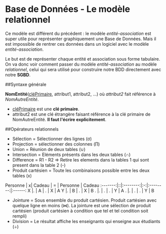 # Base de Données - Le modèle relationnel

Ce modèle est différent du précédent : le modèle *entité-association* est super utile pour représenter graphiquement une Base de Données. Mais il est impossible de rentrer ces données dans un logiciel avec le modèle *entité-association*.

Le but est de représenter chaque entité et association sous forme tabulaire. On va donc voir comment passer du modèle *entité-association* au modèle *relationnel*, celui qui sera utilisé pour construire notre BDD directement avec notre **SGBD**.

##Syntaxe générale
	
**NomEntité**(<u>cléPrimaire</u>, attribut1, attribut2, …) où *attribut2* fait référence à *NomAutreEntité*.

- <u>cléPrimaire</u> est une **clé primaire**.
- attribut2 est une clé étrangère faisant référence à la clé primaire de NomAutreEntité. **Il faut l'écrire explicitement**.

##Opérateurs relationnels
	
- Sélection = Sélectionner des lignes (σ)
- Projection = sélectionner des colonnes (∏)
- Union = Réunion de deux tables (∪)
- Intersection = Eléments présents dans les deux tables (∩)
- Difference = R1 - R2 => Retire les elements dans la tables 1 qui sont present dans la table 2 (-)
- Produit cartésien = Toute les combinaisons possible entre les deux tables (x)


 Personne | x|   Cadeau | = | Personne | Cadeau
 :-------:|::|:--------:|:-:|:--------:|:------:
    X     |. |    A     | . |    X     |   A
    Y     |. |    B     | . |    X     |   B
    .     |. |    .     | . |    Y     |   A
    .     |. |    .     | . |    Y     |   B


- Jointure = Sous ensemble du produit cartésien. Produit cartésien avec quelque ligne en moins (⋈). La jointure est une sélection de produit cartésien (produit cartésien à condition que tel et tel condition soit rempli)
- Division = Le résultat affiche les enseignants qui enseigne aux étudiants (÷)
